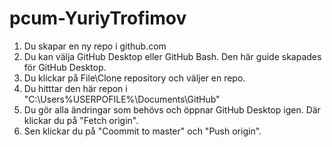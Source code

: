 # pcum-YuriyTrofimov
1. Du skapar en ny repo i github.com
2. Du kan välja GitHub Desktop eller GitHub Bash. Den här guide skapades för GitHub Desktop.
3. Du klickar på File\Clone repository och väljer en repo.
4. Du hitttar den här repon i "C:\Users\%USERPOFILE%\Documents\GitHub"
5. Du gör alla ändringar som behövs och öppnar GitHub Desktop igen. Där klickar du på "Fetch origin".
6. Sen klickar du på "Coommit to master" och "Push origin".